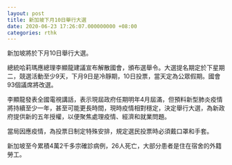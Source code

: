 ```yaml
---
layout: post
title: 新加坡下月10日舉行大選
date: 2020-06-23 17:26:07.000000000 +08:00
categories: rthk
---
```


新加坡將於下月10日舉行大選。

總統哈莉瑪應總理李顯龍建議宣布解散國會，頒布選舉令。大選提名期定於下星期二，競選活動至少9天，下月9日是冷靜期，10日投票，當天定為公眾假期。國會93個議席將改選。

李顯龍發表全國電視講話，表示現屆政府任期明年4月屆滿，但預料新型肺炎疫情將持續至少一年，甚至可能更長時間，現時疫情相對穩定，決定舉行大選，為新政府提供新的五年授權，以便聚焦處理疫情、經濟和就業問題。

當局因應疫情，為投票日制定特殊安排，規定選民投票時必須戴口罩和手套。

新加坡至今累積4萬2千多宗確診病例，26人死亡，大部分患者是住在宿舍的外籍勞工。
